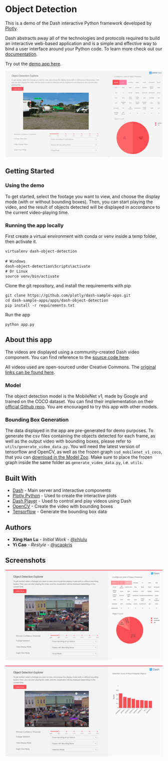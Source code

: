 # Object Detection

This is a demo of the Dash interactive Python framework developed by [Plotly](https://plot.ly/).

Dash abstracts away all of the technologies and protocols required to build an interactive web-based application and is a simple and effective way to bind a user interface around your Python code. To learn more check out our [documentation](https://plot.ly/dash).

Try out the [demo app here](https://dash-gallery.plotly.host/dash-object-detection/).

![Animated1](screenshots/dash-object-detection-demo.gif)

## Getting Started

### Using the demo

To get started, select the footage you want to view, and choose the display mode (with or without bounding boxes). Then, you can start playing the video, and the result of objects detected will be displayed in accordance to the current video-playing time.

### Running the app locally

First create a virtual environment with conda or venv inside a temp folder, then activate it.

```
virtualenv dash-object-detection

# Windows
dash-object-detection\Scripts\activate
# Or Linux
source venv/bin/activate
```

Clone the git repository, and install the requirements with pip

```
git clone https://github.com/plotly/dash-sample-apps.git
cd dash-sample-apps/apps/dash-object-detection
pip install -r requirements.txt
```

Run the app

```
python app.py
```

## About this app

The videos are displayed using a community-created Dash video component. You can find reference to the [source code here](https://github.com/plotly/dash-player).

All videos used are open-sourced under Creative Commons. The [original links can be found here](og_data/original_footage.md).

### Model

The object detection model is the MobileNet v1, made by Google and trained on the COCO dataset. You can find their implementation on their [official Github repo](https://github.com/tensorflow/models/blob/master/research/slim/nets/mobilenet_v1.md). You are encouraged to try this app with other models.

### Bounding Box Generation

The data displayed in the app are pre-generated for demo purposes. To generate the csv files containing the objects detected for each frame, as well as the output video with bounding boxes, please refer to `utils/generate_video_data.py`. You will need the latest version of tensorflow and OpenCV, as well as the frozen graph `ssd_mobilenet_v1_coco`, that you can [download in the Model Zoo](https://github.com/tensorflow/models/blob/master/research/object_detection/g3doc/detection_model_zoo.md). Make sure to place the frozen graph inside the same folder as `generate_video_data.py`, i.e. `utils`.

## Built With

- [Dash](https://dash.plot.ly/) - Main server and interactive components
- [Plotly Python](https://plot.ly/python/) - Used to create the interactive plots
- [Dash Player](https://github.com/plotly/dash-player) - Used to control and play videos using Dash
- [OpenCV](https://docs.opencv.org/) - Create the video with bounding boxes
- [Tensorflow](https://www.tensorflow.org/api_docs/) - Generate the bounding box data

## Authors

- **Xing Han Lu** - _Initial Work_ - [@xhlulu](https://github.com/xhlulu)
- **Yi Cao** - _Restyle_ - [@ycaokris](https://github.com/ycaokris)

## Screenshots

![Screenshot1](screenshots/object-visual-mode.png)

![Screenshot2](screenshots/object-detection-mode.png)


